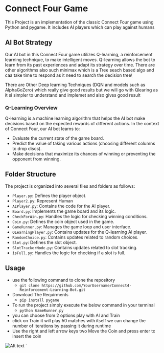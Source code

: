 # Connect Four Game

This Project is an implementation of the classic Connect Four game using Python and pygame. It includes AI players which can play against humans

## AI Bot Strategy

Our AI bot in this Connect Four game utilizes Q-learning, a reinforcement learning technique, to make intelligent moves. Q-learning allows the bot to learn from its past experiences and adapt its strategy over time.
There are other algorithms also such minimax which is a Tree seach based algo and caa take time to respond as it need to search the decision tree\

There are Other Deep learning Techniques (DQN and models such as AlphaGoZero) which really give good results but we will go with Qlearing as it si simpler to understand and implemet and also gives good result

### Q-Learning Overview

Q-learning is a machine learning algorithm that helps the AI bot make decisions based on the expected rewards of different actions. In the context of Connect Four, our AI bot learns to:

- Evaluate the current state of the game board.
- Predict the value of taking various actions (choosing different columns to drop discs).
- Make decisions that maximize its chances of winning or preventing the opponent from winning.


## Folder Structure

The project is organized into several files and folders as follows:
- `Player.py`: Defines the player object.
- `Player2.py`: Represent Human 
- `AIPlayer.py`: Contains the code for the AI player.
- `Board.py`: Implements the game board and its logic.
- `CheckForWin.py`: Handles the logic for checking winning conditions.
- `Coin.py`: Defines the coin object used in the game.
- `GameRunner.py`: Manages the game loop and user interface.
- `QLearningPlayer.py`: Contains updates for the Q-learning AI player.
- `RandomChoice.py`: Contains updates related to random choices.
- `Slot.py`: Defines the slot object.
- `SlotTrackerNode.py`: Contains updates related to slot tracking.
- `isFull.py`: Handles the logic for checking if a slot is full.

## Usage
- use the following command to clone the repository
  - `git clone https://github.com/YourUsername/Connect4-Reinforcement-Learning-Bot.git`
- Download The Requirments
    - `pip install pygame`
- To run the project simply execute the below command in your terminal
    - `python GameRunner.py`
- you can choose from 2 options play with AI and Train
- click on Train it will play 50 matches with itself we can change the number of iterations by passing it during runtime 
- Use the right and left arrow keys two Move the Coin and press enter to insert the coin

![Alt text]()
`
